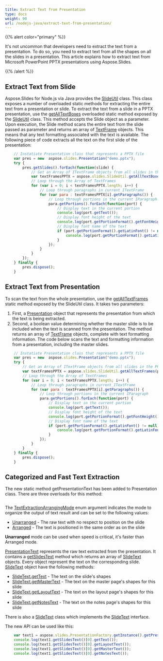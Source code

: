 ```yaml
---
title: Extract Text from Presentation
type: docs
weight: 90
url: /nodejs-java/extract-text-from-presentation/
---
```


{{% alert color="primary" %}} 

It's not uncommon that developers need to extract the text from a presentation. To do so, you need to extract text from all the shapes on all the slides in a presentation. This article explains how to extract text from Microsoft PowerPoint PPTX presentations using Aspose.Slides. 

{{% /alert %}} 
## **Extract Text from Slide**
Aspose.Slides for Node.js via Java provides the [SlideUtil](https://reference.aspose.com/slides/nodejs-java/aspose.slides/SlideUtil) class. This class exposes a number of overloaded static methods for extracting the entire text from a presentation or slide. To extract the text from a slide in a PPTX presentation,
use the [getAllTextBoxes](https://reference.aspose.com/slides/nodejs-java/aspose.slides/SlideUtil#getAllTextBoxes-aspose.slides.IBaseSlide-) overloaded static method exposed by the [SlideUtil](https://reference.aspose.com/slides/nodejs-java/aspose.slides/SlideUtil) class. This method accepts the Slide object as a parameter.
Upon execution, the Slide method scans the entire text from the slide passed as parameter and returns an array of [TextFrame](https://reference.aspose.com/slides/nodejs-java/aspose.slides/TextFrame) objects. This means that any text formatting associated with the text is available. The following piece of code extracts all the text on the first slide of the presentation:

```javascript
    // Instatiate Presentation class that represents a PPTX file
    var pres = new  aspose.slides.Presentation("demo.pptx");
    try {
        pres.getSlides().forEach(function(slide) {
            // Get an Array of ITextFrame objects from all slides in the PPTX
            var textFramesPPTX = aspose.slides.SlideUtil.getAllTextBoxes(slide);
            // Loop through the Array of TextFrames
            for (var i = 0; i < textFramesPPTX.length; i++) {
                // Loop through paragraphs in current ITextFrame
                for (var para : textFramesPPTX[i].getParagraphs()) {
                    // Loop through portions in the current IParagraph
                    para.getPortions().forEach(function(port) {
                        // Display text in the current portion
                        console.log(port.getText());
                        // Display font height of the text
                        console.log(port.getPortionFormat().getFontHeight());
                        // Display font name of the text
                        if (port.getPortionFormat().getLatinFont() != null) {
                            console.log(port.getPortionFormat().getLatinFont().getFontName());
                        }
                    });
                }
            }
        });
    } finally {
        pres.dispose();
    }
```

## **Extract Text from Presentation**
To scan the text from the whole presentation, use the
 [getAllTextFrames](https://reference.aspose.com/slides/nodejs-java/aspose.slides/SlideUtil#getAllTextFrames-aspose.slides.IPresentation-boolean-) static method exposed by the SlideUtil class. It takes two parameters:

1. First, a [Presentation](https://reference.aspose.com/slides/nodejs-java/aspose.slides/TextExtractionArrangingMode#Unarranged) object that represents the presentation from which the text is being extracted.
1. Second, a boolean value determining whether the master slide is to be included when the text is scanned from the presentation.
   The method returns an array of [TextFrame](https://reference.aspose.com/slides/nodejs-java/aspose.slides/TextFrame) objects, complete with text formatting information. The code below scans the text and formatting information from a presentation, including the master slides.

```javascript
    // Instatiate Presentation class that represents a PPTX file
    var pres = new  aspose.slides.Presentation("demo.pptx");
    try {
        // Get an Array of ITextFrame objects from all slides in the PPTX
        var textFramesPPTX = aspose.slides.SlideUtil.getAllTextFrames(pres, true);
        // Loop through the Array of TextFrames
        for (var i = 0; i < textFramesPPTX.length; i++) {
            // Loop through paragraphs in current ITextFrame
            for (var para : textFramesPPTX[i].getParagraphs()) {
                // Loop through portions in the current IParagraph
                para.getPortions().forEach(function(port) {
                    // Display text in the current portion
                    console.log(port.getText());
                    // Display font height of the text
                    console.log(port.getPortionFormat().getFontHeight());
                    // Display font name of the text
                    if (port.getPortionFormat().getLatinFont() != null) {
                        console.log(port.getPortionFormat().getLatinFont().getFontName());
                    }
                });
            }
        }
    } finally {
        pres.dispose();
    }
```

## **Categorized and Fast Text Extraction**
The new static method getPresentationText has been added to Presentation class. There are three overloads for this method:

```javascript
``` 

The [TextExtractionArrangingMode](https://reference.aspose.com/slides/nodejs-java/aspose.slides/TextExtractionArrangingMode) enum argument indicates the mode to organize the output of text result and can be set to the following values:
- [Unarranged](https://reference.aspose.com/slides/nodejs-java/aspose.slides/TextExtractionArrangingMode#Unarranged) - The raw text with no respect to position on the slide
- [Arranged](https://reference.aspose.com/slides/nodejs-java/aspose.slides/TextExtractionArrangingMode#Arranged) - The text is positioned in the same order as on the slide

**Unarranged** mode can be used when speed is critical, it's faster than Arranged mode.

[PresentationText](https://reference.aspose.com/slides/nodejs-java/aspose.slides/IPresentationText) represents the raw text extracted from the presentation. It contains a [getSlidesText](https://reference.aspose.com/slides/nodejs-java/aspose.slides/IPresentationText#getSlidesText--) method which returns an array of [SlideText](https://reference.aspose.com/slides/nodejs-java/aspose.slides/ISlideText) objects. Every object represent the text on the corresponding slide. [SlideText](https://reference.aspose.com/slides/nodejs-java/aspose.slides/ISlideText) object have the following methods:

- [SlideText.getText](https://reference.aspose.com/slides/nodejs-java/aspose.slides/ISlideText#getText--) - The text on the slide's shapes
- [SlideText.getMasterText](https://reference.aspose.com/slides/nodejs-java/aspose.slides/ISlideText#getMasterText--) - The text on the master page's shapes for this slide
- [SlideText.getLayoutText](https://reference.aspose.com/slides/nodejs-java/aspose.slides/ISlideText#getLayoutText--) - The text on the layout page's shapes for this slide
- [SlideText.getNotesText](https://reference.aspose.com/slides/nodejs-java/aspose.slides/ISlideText#getNotesText--) - The text on the notes page's shapes for this slide

There is also a [SlideText](https://reference.aspose.com/slides/nodejs-java/aspose.slides/SlideText) class which implements the [SlideText](https://reference.aspose.com/slides/nodejs-java/aspose.slides/ISlideText) interface.

The new API can be used like this:

```javascript
    var text1 = aspose.slides.PresentationFactory.getInstance().getPresentationText("presentation.pptx", aspose.slides.TextExtractionArrangingMode.Unarranged);
    console.log(text1.getSlidesText()[0].getText());
    console.log(text1.getSlidesText()[0].getLayoutText());
    console.log(text1.getSlidesText()[0].getMasterText());
    console.log(text1.getSlidesText()[0].getNotesText());
```




